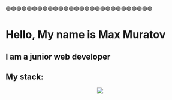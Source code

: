 🟣🟣🟣🟣🟣🟣🟣🟣🟣🟣🟣🟣🟣🟣🟣🟣🟣🟣🟣🟣🟣🟣🟣🟣🟣🟣🟣🟣<h1> Hello, My name is Max Muratov</h1>
<h2>I am a junior web developer</h2>
<h2> My stack:</h2>


<div id="header" align="center">
  <img src="https://www.meme-arsenal.com/memes/c1a0d7b9a659189286618539868458a5.jpg""/>
</div>
